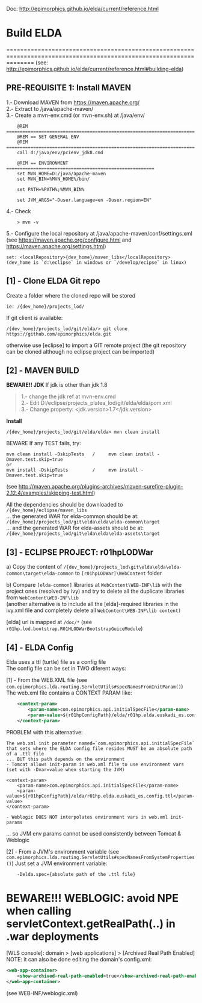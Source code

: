Doc: http://epimorphics.github.io/elda/current/reference.html

# Build ELDA
====================================================================================================================
(see: http://epimorphics.github.io/elda/current/reference.html#building-elda)


## PRE-REQUISITE 1: Install MAVEN
1.- Download MAVEN from https://maven.apache.org/  
2.- Extract to /java/apache-maven/  
3.- Create a mvn-env.cmd (or mvn-env.sh) at /java/env/

```
	@REM ======================================================================
	@REM == SET GENERAL ENV
	@REM ======================================================================
	call d:/java/env/pcienv_jdk8.cmd

	@REM == ENVIRONMENT =======================================================
	set MVN_HOME=D:/java/apache-maven
	set MVN_BIN=%MVN_HOME%/bin/

	set PATH=%PATH%;%MVN_BIN%

	set JVM_ARGS="-Duser.language=en -Duser.region=EN"
```

4.- Check  

		> mvn -v

5.- Configure the local repository at /java/apache-maven/conf/settings.xml
    (see https://maven.apache.org/configure.html and https://maven.apache.org/settings.html)

    set: <localRepository>{dev_home}/maven_libs</localRepository>
    (dev_home is `d:\eclipse` in windows or `/develop/ecipse` in linux)

## [1] - Clone ELDA Git repo

Create a folder where the cloned repo will be stored

    ie: /{dev_home}/projects_lod/

If git client is available:

	/{dev_home}/projects_lod/git/elda/> git clone https://github.com/epimorphics/elda.git

otherwise use [eclipse] to import a GIT remote project
(the git repository can be cloned although no eclipse project can be imported)

## [2] - MAVEN BUILD

**BEWARE!! JDK**
If jdk is other than jdk 1.8  
> 1.- change the jdk ref at mvn-env.cmd  
> 2.- Edit D:/eclipse/projects_platea_lod/git/elda/elda/pom.xml   
> 3.- Change property: <jdk.version>1.7</jdk.version>  


**Install**

	/{dev_home}/projects_lod/git/elda/elda> mvn clean install

BEWARE
If any TEST fails, try:

	mvn clean install -DskipTests   /     mvn clean install -Dmaven.test.skip=true
	or
	mvn install -DskipTests         /     mvn install -Dmaven.test.skip=true

(see http://maven.apache.org/plugins-archives/maven-surefire-plugin-2.12.4/examples/skipping-test.html)

All the dependencies should be downloaded to `/{dev_home}/eclipse/maven_libs`  
... the generated WAR for elda-common should be at: `    /{dev_home}/projects_lod/git\elda\elda\elda-common\target`  
... and the generated WAR for elda-assets should be at: `/{dev_home}/projects_lod/git\elda\elda\elda-assets\target`

## [3] - ECLIPSE PROJECT: r01hpLODWar

a) Copy the content of `/{dev_home}/projects_lod\git\elda\elda\elda-common\target\elda-common` to `[r01hpLODWar]\WebContent` folder

b) Compare `[elda-common]` libraries at `WebContent\WEB-INF\lib` with the project ones (resolved by ivy) and try to delete all the duplicate libraries from `WebContent\WEB-INF\lib`  
(another alternative is to include all the [elda]-required libraries in the ivy.xml file and completely delete all `WebContent\WEB-INF\lib content)`

[elda] url is mapped at `/doc/*` (see `r01hp.lod.bootstrap.R01HLODWarBootstrapGuiceModule`)



## [4] - ELDA Config

Elda uses a ttl (turtle) file as a config file  
The config file can be set in TWO diferent ways:

[1] - From the WEB.XML file (see `com.epimorphics.lda.routing.ServletUtils#specNamesFromInitParam()`)  
The web.xml file contains a CONTEXT PARAM like:  
```xml
	<context-param>
        <param-name>com.epimorphics.api.initialSpecFile</param-name>
        <param-value>${r01hpConfigPath}/elda/r01hp.elda.euskadi_es.config.ttl</param-value>
	</context-param>
```
PROBLEM with this alternative:

    The web.xml init parameter named=`com.epimorphics.api.initialSpecFile` that sets where the ELDA config file resides MUST be an absolute path of a .ttl file  
    ... BUT this path depends on the environment
    - Tomcat allows init-param in web.xml file to use environment vars (set with -Dvar=value when starting the JVM)

	<context-param>
		<param-name>com.epimorphics.api.initialSpecFile</param-name>
		<param-value>${r01hpConfigPath}/elda/r01hp.elda.euskadi_es.config.ttl</param-value>
	</context-param>

	- Weblogic DOES NOT interpolates environment vars in web.xml init-params

... so JVM env params cannot be used consistently between Tomcat & Weblogic

[2] - From a JVM's environment variable (see `com.epimorphics.lda.routing.ServletUtils#specNamesFromSystemProperties()`)
Just set a JVM environment variable:

		-Delda.spec={absolute path of the .ttl file}


BEWARE!!! WEBLOGIC: avoid NPE when calling servletContext.getRealPath(..) in .war deployments
=============================================================================================
[WLS console]: domain > [web applications] > [Archived Real Path Enabled]
NOTE:
it can also be done editing the domain's config.xml:
```xml
<web-app-container>
	<show-archived-real-path-enabled>true</show-archived-real-path-enabled>
</web-app-container>
```

(see WEB-INF/weblogic.xml)

